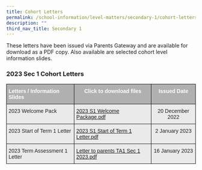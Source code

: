 ```yaml
---
title: Cohort Letters
permalink: /school-information/level-matters/secondary-1/cohort-letters/
description: ""
third_nav_title: Secondary 1
---
```

These letters have been issued via Parents Gateway and are available for download as a PDF copy. Also available are selected cohort level information slides.

### 2023 Sec 1 Cohort Letters

<style type="text/css">
.tg  {border-collapse:collapse;border-spacing:0;}
.tg td{border-color:black;border-style:solid;border-width:1px;font-family:Arial, sans-serif;font-size:14px;
  overflow:hidden;padding:10px 5px;word-break:normal;}
.tg th{border-color:black;border-style:solid;border-width:1px;font-family:Arial, sans-serif;font-size:14px;
  font-weight:normal;overflow:hidden;padding:10px 5px;word-break:normal;}
.tg .tg-y7qa{background-color:#EAEAEA;color:#222;text-align:left;vertical-align:top}
.tg .tg-ii8k{background-color:#EAEAEA;color:#222;text-align:center;vertical-align:top}
.tg .tg-g6bv{background-color:#B0B0B0;color:#FFF;font-weight:bold;text-align:left;vertical-align:top}
.tg .tg-efmh{background-color:#B0B0B0;color:#FFF;font-weight:bold;text-align:center;vertical-align:top}
.tg .tg-dpzh{background-color:#EAEAEA;color:#0FB3DF;text-align:left;vertical-align:top}
</style>
<table class="tg">
<thead>
  <tr>
    <th class="tg-g6bv">Letters / Information Slides</th>
    <th class="tg-efmh">Click to download files</th>
    <th class="tg-efmh">Issued Date</th>
  </tr>
</thead>
<tbody>
  <tr>
    <td class="tg-y7qa">2023 Welcome Pack</td>
    <td class="tg-dpzh"><a href="/files/2023%20S1%20Welcome%20Package.pdf">2023 S1 Welcome Package.pdf</a></td>
    <td class="tg-ii8k">20 December 2022</td>
  </tr>
  <tr>
    <td class="tg-y7qa">2023 Start of Term 1 Letter</td>
    <td class="tg-dpzh"><a href="/files/2023%20S1%20Start%20of%20Term%201%20Letter.pdf">2023 S1 Start of Term 1 Letter.pdf</a></td>
    <td class="tg-ii8k">2 January 2023</td>
  </tr>
  <tr>
    <td class="tg-y7qa">2023 Term Assessment 1 Letter</td>
    <td class="tg-dpzh"><a href="/files/Letter%20to%20parents%20TA1%20Sec%201%202023.pdf">Letter to parents TA1 Sec 1 2023.pdf</a><br></td>
    <td class="tg-ii8k">16 January 2023</td>
  </tr>
</tbody>
</table>

